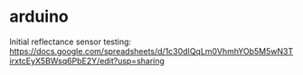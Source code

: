 # arduino

Initial reflectance sensor testing: https://docs.google.com/spreadsheets/d/1c30dIQqLm0VhmhYOb5M5wN3TirxtcEyX5BWsq6PbE2Y/edit?usp=sharing
